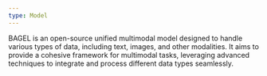 ```yaml
---
type: Model
---
```


BAGEL is an open-source unified multimodal model designed to handle various types of data, including text, images, and other modalities. It aims to provide a cohesive framework for multimodal tasks, leveraging advanced techniques to integrate and process different data types seamlessly.